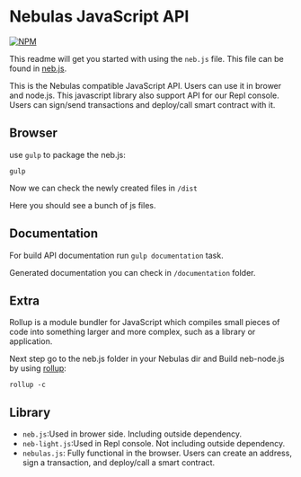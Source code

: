 # Nebulas JavaScript API

[![NPM](https://nodei.co/npm/nebulas.png)](https://nodei.co/npm/nebulas/)

This readme will get you started with using the `neb.js` file.
This file can be found in [neb.js](https://github.com/nebulasio/neb.js).

This is the Nebulas compatible JavaScript API. Users can use it in brower and node.js. This javascript library also support API for our Repl console. Users can sign/send transactions and deploy/call smart contract with it. 


## Browser

use `gulp` to package the neb.js:

```
gulp
```

Now we can check the newly created files in `/dist`

Here you should see a bunch of js files. 

## Documentation
For build API documentation run `gulp documentation` task.

Generated documentation you can check in `/documentation` folder.

## Extra 
Rollup is a module bundler for JavaScript which compiles small pieces of code into something larger and more complex, such as a library or application.

Next step go to the neb.js folder in your Nebulas dir and
Build neb-node.js by using [rollup](https://rollupjs.org/):

```
rollup -c
```

## Library

 * `neb.js`:Used in brower side. Including outside dependency.
 * `neb-light.js`:Used in Repl console. Not including outside dependency.
 * `nebulas.js`: Fully functional in the browser. Users can create an address, sign a transaction, and deploy/call a smart contract.
